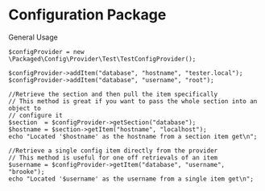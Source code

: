 Configuration Package
======

General Usage


    $configProvider = new \Packaged\Config\Provider\Test\TestConfigProvider();

    $configProvider->addItem("database", "hostname", "tester.local");
    $configProvider->addItem("database", "username", "root");

    //Retrieve the section and then pull the item specifically
    // This method is great if you want to pass the whole section into an object to
    // configure it
    $section  = $configProvider->getSection("database");
    $hostname = $section->getItem("hostname", "localhost");
    echo "Located '$hostname' as the hostname from a section item get\n";

    //Retrieve a single config item directly from the provider
    // This method is useful for one off retrievals of an item
    $username = $configProvider->getItem("database", "username", "brooke");
    echo "Located '$username' as the username from a single item get\n";